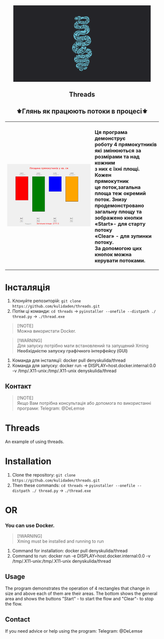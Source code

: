 <p align="center">
  <img width="450px" height='250px' src="./img/Threads.png" align="center" alt="Space Defenders" />
  <h2 align="center">Threads</h2>
</p>
<h2><p align="center">⚜️Глянь як працюють потоки в процесі⚜️</p></h2>
<table>
  <td>
    <img src="./img/thred.jpg" alt="Image";">
  </td>
  <td>
    <h3>Ця програма демонструє<br>роботу 4 прямокутників<br>
      які змінюються за<br>розмірами та над кожним<br>з них 
      є їхні площі. Кожен<br>прямокутник<br>це поток,загальна<br>
      площа теж окремий<br>поток. Знизу продемонстровано<br> загальну 
      площу та зображено кнопки<br>«Start»- для старту потоку<br>
      «Clear» - для зупинки потоку. <br>За допомогою цих кнопок можна<br> керувати потоками.</h3>
  </td>
</table>

# Інсталяція
1. Клонуйте репозиторій: `git clone https://github.com/kulidaden/threads.git`
2. Потім ці команди: `cd threads` -> `pyinstaller --onefile --distpath ./ thread.py` -> `./thread.exe`

> [!NOTE]\
> Можна використати Docker.

> [!WARNING]\
>Для запуску потрібно мати встановлений та запущений Xming<br><b>Необхідністю запуску графічного інтерфейсу (GUI)</b>
1. Команда для інсталяції: docker pull denyskulida/thread
2. Команда для запуску: docker run -e DISPLAY=host.docker.internal:0.0 -v /tmp/.X11-unix:/tmp/.X11-unix denyskulida/thread

## Контакт
> [!NOTE]\
>Якщо Вам потрібна консультація або допомога по використанні програми: Telegram: @DeLemse

# Threads
 An example of using threads.

# Installation
1. Clone the repository: `git clone https://github.com/kulidaden/threads.git`
2. Then these commands: `cd threads` -> `pyinstaller --onefile --distpath ./ thread.py` -> `./thread.exe`

# OR 
### You can use Docker. 
> [!WARNING]\
>Xming must be installed and running to run
1. Command for installation: docker pull denyskulida/thread
2. Command to run: docker run -e DISPLAY=host.docker.internal:0.0 -v /tmp/.X11-unix:/tmp/.X11-unix denyskulida/thread 
## Usage
The program demonstrates the operation of 4 rectangles that change in size and above each of them are their areas.  The bottom shows the general area and shows the buttons "Start" - to start the flow and "Clear"- to stop the flow.

## Contact
If you need advice or help using the program: Telegram: @DeLemse

